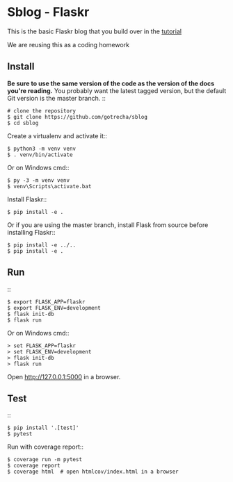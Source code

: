 Sblog - Flaskr
======

This is the basic Flaskr blog that you build over in the [tutorial](http://flask.pocoo.org/docs/1.0/tutorial/)

We are reusing this as a coding homework

Install
-------

**Be sure to use the same version of the code as the version of the docs
you're reading.** You probably want the latest tagged version, but the
default Git version is the master branch. ::

    # clone the repository
    $ git clone https://github.com/gotrecha/sblog
    $ cd sblog

Create a virtualenv and activate it::

    $ python3 -m venv venv
    $ . venv/bin/activate

Or on Windows cmd::

    $ py -3 -m venv venv
    $ venv\Scripts\activate.bat

Install Flaskr::

    $ pip install -e .

Or if you are using the master branch, install Flask from source before
installing Flaskr::

    $ pip install -e ../..
    $ pip install -e .


Run
---

::

    $ export FLASK_APP=flaskr
    $ export FLASK_ENV=development
    $ flask init-db
    $ flask run

Or on Windows cmd::

    > set FLASK_APP=flaskr
    > set FLASK_ENV=development
    > flask init-db
    > flask run

Open http://127.0.0.1:5000 in a browser.


Test
----

::

    $ pip install '.[test]'
    $ pytest

Run with coverage report::

    $ coverage run -m pytest
    $ coverage report
    $ coverage html  # open htmlcov/index.html in a browser
